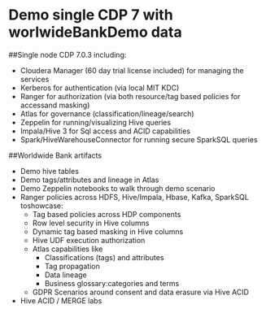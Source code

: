 # Demo single CDP 7 with worlwideBankDemo data

##Single node CDP 7.0.3 including:

- Cloudera Manager (60 day trial license included) for managing the services
- Kerberos for authentication (via local MIT KDC)
- Ranger for authorization (via both resource/tag based policies for accessand masking)
- Atlas for governance (classification/lineage/search)
- Zeppelin for running/visualizing Hive queries
- Impala/Hive 3 for Sql access and ACID capabilities
- Spark/HiveWarehouseConnector for running secure SparkSQL queries


##Worldwide Bank artifacts
- Demo hive tables
- Demo tags/attributes and lineage in Atlas
- Demo Zeppelin notebooks to walk through demo scenario
- Ranger policies across HDFS, Hive/Impala, Hbase, Kafka, SparkSQL toshowcase:
  - Tag based policies across HDP components
  - Row level security in Hive columns
  - Dynamic tag based masking in Hive columns
  - Hive UDF execution authorization
  - Atlas capabilities like
    - Classifications (tags) and attributes
    - Tag propagation
    - Data lineage
    - Business glossary:categories and terms
  - GDPR Scenarios around consent and data erasure via Hive ACID
- Hive ACID / MERGE labs
